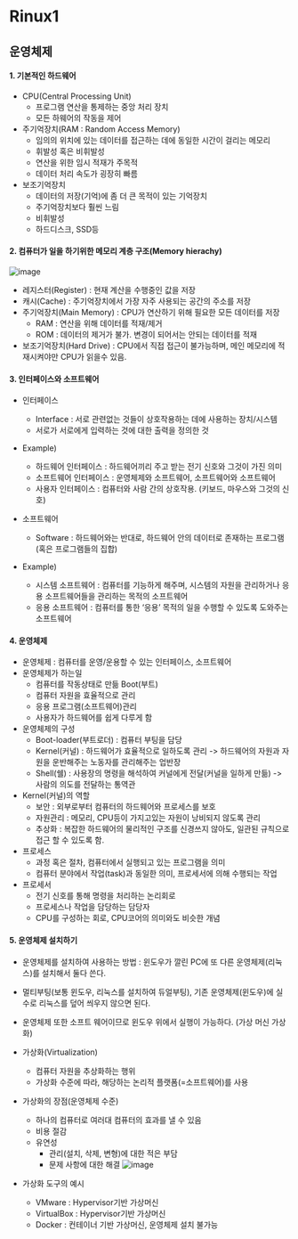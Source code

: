 # Rinux1
## 운영체제
#### 1. 기본적인 하드웨어
- CPU(Central Processing Unit)
  - 프로그램 연산을 통제하는 중앙 처리 장치
  - 모든 하웨어의 작동을 제어
- 주기억장치(RAM : Random Access Memory)
  - 임의의 위치에 있는 데이터를 접근하는 데에 동일한 시간이 걸리는 메모리
  - 휘발성 혹은 비휘발성
  - 연산을 위한 임시 적재가 주목적
  - 데이터 처리 속도가 굉장히 빠름
- 보조기억장치
  - 데이터의 저장(기억)에 좀 더 큰 목적이 있는 기억장치
  - 주기억장치보다 훨씬 느림
  - 비휘발성
  - 하드디스크, SSD등
#### 2. 컴퓨터가 일을 하기위한 메모리 계층 구조(Memory hierachy)
![image](https://user-images.githubusercontent.com/78472987/112274722-29eeec00-8cc2-11eb-865e-62c2b46850be.png)
- 레지스터(Register) : 현재 계산을 수행중인 값을 저장
- 캐시(Cache) : 주기억장치에서 가장 자주 사용되는 공간의 주소를 저장
- 주기억장치(Main Memory) : CPU가 연산하기 위해 필요한 모든 데이터를 저장
  - RAM : 연산을 위해 데이터를 적재/제거
  - ROM : 데이터의 제거가 불가. 변경이 되어서는 안되는 데이터를 적재
- 보조기억장치(Hard Drive) : CPU에서 직접 접근이 불가능하며, 메인 메모리에 적재시켜야만 CPU가 읽을수 있음.
#### 3. 인터페이스와 소프트웨어
- 인터페이스
  - Interface : 서로 관련없는 것들이 상호작용하는 데에 사용하는 장치/시스템
  - 서로가 서로에게 입력하는 것에 대한 출력을 정의한 것
- Example)
  - 하드웨어 인터페이스 : 하드웨어끼리 주고 받는 전기 신호와 그것이 가진 의미
  - 소프트웨어 인터페이스 : 운영체제와 소프트웨어, 소프트웨어와 소프트웨어
  - 사용자 인터페이스 : 컴퓨터와 사람 간의 상호작용. (키보드, 마우스와 그것의 신호)
 
 - 소프트웨어
    - Software :  하드웨어와는 반대로, 하드웨어 안의 데이터로 존재하는 프로그램(혹은 프로그램들의 집합)
 - Example)
    - 시스템 소프트웨어 : 컴퓨터를 기능하게 해주며, 시스템의 자원을 관리하거나 응용 소프트웨어들을 관리하는 목적의 소프트웨어
    - 응용 소프트웨어 : 컴퓨터를 통한 ‘응용’ 목적의 일을 수행할 수 있도록 도와주는 소프트웨어
#### 4. 운영체제
 - 운영체제 : 컴퓨터를 운영/운용할 수 있는 인터페이스, 소프트웨어
 - 운영체제가 하는일
   - 컴퓨터를 작동상태로 만듦 Boot(부트)
   - 컴퓨터 자원을 효율적으로 관리
   - 응용 프로그램(소프트웨어)관리
   - 사용자가 하드웨어를 쉽게 다루게 함
 - 운영체제의 구성
   - Boot-loader(부트로더) : 컴퓨터 부팅을 담당
   - Kernel(커널) : 하드웨어가 효율적으로 일하도록 관리 -> 하드웨어의 자원과 자원을 운반해주는 노동자를 관리해주는 업반장
   - Shell(쉘) : 사용장의 명령을 해석하여 커널에게 전달(커널을 일하게 만듦) -> 사람의 의도를 전달하는 통역관
 - Kernel(커널)의 역할
   - 보안 : 외부로부터 컴퓨터의 하드웨어와 프로세스를 보호
   - 자원관리 : 메모리, CPU등이 가지고있는 자원이 낭비되지 않도록 관리
   - 추상화 : 복잡한 하드웨어의 물리적인 구조를 신경쓰지 않아도, 일관된 규칙으로 접근 할 수 있도록 함.
 - 프로세스
   - 과정 혹은 절차, 컴퓨터에서 실행되고 있는 프로그램을 의미
   - 컴퓨터 분야에서 작업(task)과 동일한 의미, 프로세서에 의해 수행되는 작업
 - 프로세서
   - 전기 신호를 통해 명령을 처리하는 논리회로
   - 프로세스나 작업을 담당하는 담당자
   - CPU를 구성하는 회로, CPU코어의 의미와도 비슷한 개념
#### 5. 운영체제 설치하기
 - 운영체제를 설치하여 사용하는 방법 : 윈도우가 깔린 PC에 또 다른 운영체제(리눅스)를 설치해서 둘다 쓴다.
 - 멀티부팅(보통 윈도우, 리눅스를 설치하여 듀얼부팅), 기존 운영체제(윈도우)에 실수로 리눅스를 덮어 씌우지 않으면 된다.
 - 운영체제 또한 소프트 웨어이므로 윈도우 위에서 실행이 가능하다. (가상 머신 가상화)

 - 가상화(Virtualization)
   - 컴퓨터 자원을 추상화하는 행위
   - 가상화 수준에 따라, 해당하는 논리적 플랫폼(=소프트웨어)를 사용
 - 가상화의 장점(운영체제 수준)
   - 하나의 컴퓨터로 여러대 컴퓨터의 효과를 낼 수 있음
   - 비용 절감
   - 유연성
     - 관리(설치, 삭제, 변형)에 대한 적은 부담
     - 문제 사항에 대한 해결
  ![image](https://user-images.githubusercontent.com/78472987/112277794-71c34280-8cc5-11eb-8c83-816e82b09eea.png)
 - 가상화 도구의 예시
   - VMware : Hypervisor기반 가상머신
   - VirtualBox : Hypervisor기반 가상머신
   - Docker : 컨테이너 기반 가상머신, 운영체제 설치 불가능




















